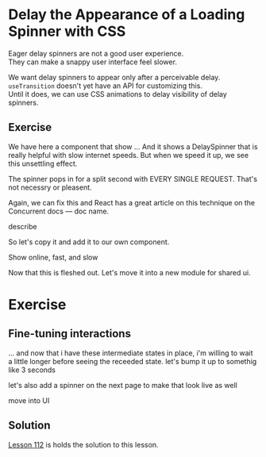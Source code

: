 # Delay the Appearance of a Loading Spinner with CSS

Eager delay spinners are not a good user experience.  
They can make a snappy user interface feel slower.

We want delay spinners to appear only after a perceivable delay.  
`useTransition` doesn't yet have an API for customizing this.  
Until it does, we can use CSS animations to delay visibility of delay spinners.

## Exercise

We have here a component that show ...
And it shows a DelaySpinner that is really helpful with slow internet speeds.
But when we speed it up, we see this unsettling effect.

The spinner pops in for a split second with EVERY SINGLE REQUEST.
That's not necessry or pleasent.

Again, we can fix this and React has a great article on this technique on the Concurrent docs — doc name.

describe

So let's copy it and add it to our own component.

Show online, fast, and slow

Now that this is fleshed out.
Let's move it into a new module for shared ui.

# Exercise

## Fine-tuning interactions

... and now that i have these intermediate states in place, i'm willing to wait a little longer before seeing the receeded state.
let's bump it up to somethig like 3 seconds

let's also add a spinner on the next page to make that look live as well

move into UI

## Solution

[Lesson 112](../112) is holds the solution to this lesson.

